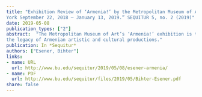 ```yaml
---
title: "Exhibition Review of ‘Armenia!’ by the Metropolitan Museum of Art, New
York September 22, 2018 – January 13, 2019.” SEQUITUR 5, no. 2 (2019)"
date: 2019-05-08
publication_types: ["2"]
abstract:  "The Metropolitan Museum of Art’s ‘Armenia!’ exhibition is the first significant attempt in the United States to explore
the legacy of Armenian artistic and cultural productions."
publication: In *Sequitur*
authors: ["Esener, Bihter"]
links:
- name: URL
  url: http://www.bu.edu/sequitur/2019/05/08/esener-armenia/
- name: PDF
  url: http://www.bu.edu/sequitur/files/2019/05/Bihter-Esener.pdf
share: false
---
```

